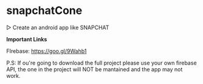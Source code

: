 # snapchatCone

▷ Create an android app like SNAPCHAT

**Important Links**

FIrebase: https://goo.gl/9Wahb1<br />

P.S: If ou're going to download the full project please use your own firebase API, the one in the project will NOT be mantained and the app may not work.
